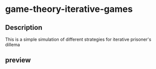 # game-theory-iterative-games
## Description
This is a simple simulation of different strategies for iterative prisoner's dillema

## preview
